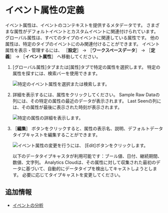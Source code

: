 # イベント属性の定義

イベント属性は、イベントのコンテキストを提供するメタデータです。 さまざまな属性がデフォルトイベントとカスタムイベントに関連付けられています。 グローバル属性は、すべてのタイプのイベントに関連している属性です。 他の属性は、特定のタイプのイベントにのみ関連付けることができます。 イベント属性を表示・管理するには、 ［**設定**］ &rarr; ［**ワークスペースデータ**］ &rarr; ［**定義**］ &rarr; ［**イベント属性**］ へ移動してください。

1. [グローバル属性]タブまたは[属性]タブで特定の属性を選択します。 特定の属性を探すには、検索バーを使用できます。

    ![特定のイベント属性を選択または検索します。](./definitions-for-event-attributes/images/01.png)

2. 詳細を表示するには、属性をクリックしてください。 Sample Raw Dataの列には、その特定の属性の最近のデータが表示されます。 Last Seenの列には、その属性が最後に表示された時刻が表示されます。

    ![特定の属性の詳細を表示します。](./definitions-for-event-attributes/images/02.png)

3. ［**編集**］ ボタンをクリックすると、属性の表示名、説明、デフォルトデータタイプキャストを編集することができます。

    ![イベント属性の変更を行うには、 [Edit]ボタンをクリックします。](./definitions-for-event-attributes/images/03.png)

    以下のデータタイプキャスタが利用可能です：ブール値、日付、継続期間、数値、文字列。 Analytics Cloudは、その属性に対して収集された最初のデータに基づいて、自動的にデータタイプを検出してキャストしようとします。 必要に応じてタイプキャストを変更してください。

<a name="追加情報" />

## 追加情報

* [イベントの分析](../../touchpoints/events/events-analysis.md)

